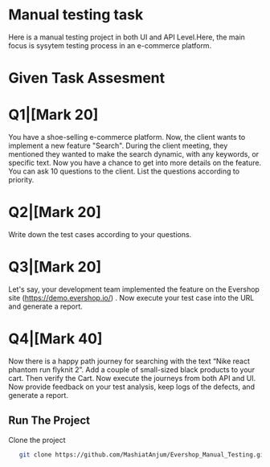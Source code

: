 # Manual testing task 
Here is a manual testing project in both UI and API Level.Here, the main focus is sysytem testing process in an e-commerce platform.

# Given Task Assesment
# Q1|[Mark 20] 
You have a shoe-selling e-commerce platform. Now, the client wants to implement a new feature "Search". During the client meeting, they mentioned they wanted to make the search dynamic, with any keywords, or specific text. Now you have a chance to get into more details on the feature. You can ask 10 questions to the client. List the questions according to priority.

# Q2|[Mark 20] 
Write down the test cases according to your questions.


# Q3|[Mark 20] 
Let's say, your development team implemented the feature on the  Evershop site (https://demo.evershop.io/) . Now execute your test case into the URL and generate a report.


# Q4|[Mark 40] 
Now there is a happy path journey for searching with the text “Nike react phantom run flyknit 2”. Add a couple of small-sized black products to your cart. Then verify the Cart. Now execute the journeys from both API and UI. Now provide feedback on your test analysis, keep logs of the defects, and generate a report.

## Run The Project

Clone the project

```bash
   git clone https://github.com/MashiatAnjum/Evershop_Manual_Testing.git
```


